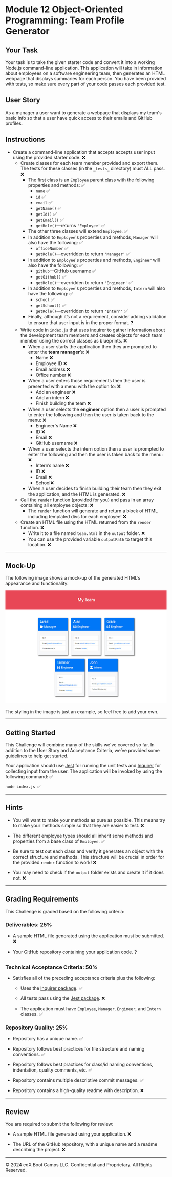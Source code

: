 # Module 12 Object-Oriented Programming: Team Profile Generator

## Your Task

Your task is to take the given starter code and convert it into a working Node.js command-line application. This application will take in information about employees on a software engineering team, then generates an HTML webpage that displays summaries for each person. You have been provided with tests, so make sure every part of your code passes each provided test.

## User Story

As a manager a user want to generate a webpage that displays my team's basic info so that a user have quick access to their emails and GitHub profiles.

## Instructions

* Create a command-line application that accepts accepts user input using the provided starter code. ❌ 
  * Create classes for each team member provided and export them. The tests for these classes (in the `_tests_` directory) must ALL pass. ❌    
    * The first class is an `Employee` parent class with the following properties and methods:     ✅   
      * `name` ✅
      * `id` ✅
      * `email` ✅
      * `getName()` ✅
      * `getId()` ✅
      * `getEmail()` ✅
      * `getRole()`&mdash;returns `'Employee'` ✅    
    * The other three classes will extend `Employee`. ✅  
    * In addition to `Employee`'s properties and methods, `Manager` will also have the following: ✅
      * `officeNumber` ✅
      * `getRole()`&mdash;overridden to return `'Manager'` ✅
    * In addition to `Employee`'s properties and methods, `Engineer` will also have the following: ✅
      * `github`&mdash;GitHub username ✅
      * `getGithub()` ✅
      * `getRole()`&mdash;overridden to return `'Engineer'` ✅
    * In addition to `Employee`'s properties and methods, `Intern` will also have the following: ✅
      * `school` ✅
      * `getSchool()` ✅
      * `getRole()`&mdash;overridden to return `'Intern'` ✅
    * Finally, although it’s not a requirement, consider adding validation to ensure that user input is in the proper format. ❓  
  * Write code in `index.js` that uses inquirer to gather information about the development team members and creates objects for each team member using the correct classes as blueprints. ❌
    * When a user starts the application then they are prompted to enter the **team manager**’s: ❌
      * Name ❌
      * Employee ID ❌
      * Email address ❌
      * Office number ❌
    * When a user enters those requirements then the user is presented with a menu with the option to: ❌
      * Add an engineer ❌
      * Add an intern  ❌
      * Finish building the team ❌
    * When a user selects the **engineer** option then a user is prompted to enter the following and then the user is taken back to the menu: ❌
      * Engineer's Name ❌
      * ID ❌
      * Email ❌
      * GitHub username ❌
    * When a user selects the intern option then a user is prompted to enter the following and then the user is taken back to the menu: ❌
      * Intern’s name ❌
      * ID ❌
      * Email ❌
      * School❌
    * When a user decides to finish building their team then they exit the application, and the HTML is generated. ❌
  * Call the `render` function (provided for you) and pass in an array containing all employee objects; ❌
    * The `render` function will generate and return a block of HTML including templated divs for each employee! ❌
  * Create an HTML file using the HTML returned from the `render` function.  ❌
    * Write it to a file named `team.html` in the `output` folder. ❌ 
    * You can use the provided variable `outputPath` to target this location. ❌

---

## Mock-Up

The following image shows a mock-up of the generated HTML’s appearance and functionality:

![HTML webpage titled “My Team” features five boxes listing employee names, titles, and other key info.](./Assets/14-object-oriented-programming-challenge-demo.png)

The styling in the image is just an example, so feel free to add your own.

---

## Getting Started

This Challenge will combine many of the skills we've covered so far. In addition to the User Story and Acceptance Criteria, we’ve provided some guidelines to help get started.

Your application should use [Jest](https://www.npmjs.com/package/jest) for running the unit tests and [Inquirer](https://www.npmjs.com/package/inquirer) for collecting input from the user. The application will be invoked by using the following command: ✅

```bash
node index.js ✅
```

---

## Hints

* You will want to make your methods as pure as possible. This means try to make your methods simple so that they are easier to test. ❌

* The different employee types should all inherit some methods and properties from a base class of `Employee`. ✅
 
* Be sure to test out each class and verify it generates an object with the correct structure and methods. This structure will be crucial in order for the provided `render` function to work! ❌
  
* You may need to check if the `output` folder exists and create it if it does not. ❌

---

## Grading Requirements

This Challenge is graded based on the following criteria: 

### Deliverables: 25%

* A sample HTML file generated using the application must be submitted. ❌

* Your GitHub repository containing your application code. ❓

### Technical Acceptance Criteria: 50%

* Satisfies all of the preceding acceptance criteria plus the following:

	* Uses the [Inquirer package](https://www.npmjs.com/package/inquirer). ✅

	* All tests pass using the [Jest package](https://www.npmjs.com/package/jest). ❌

  * The application must have `Employee`, `Manager`, `Engineer`, and `Intern` classes. ✅

### Repository Quality: 25%

* Repository has a unique name. ✅

* Repository follows best practices for file structure and naming conventions. ✅

* Repository follows best practices for class/id naming conventions, indentation, quality comments, etc. ✅

* Repository contains multiple descriptive commit messages. ✅

* Repository contains a high-quality readme with description. ❌

---

## Review

You are required to submit the following for review:

* A sample HTML file generated using your application. ❌

* The URL of the GitHub repository, with a unique name and a readme describing the project. ❌

---
© 2024 edX Boot Camps LLC. Confidential and Proprietary. All Rights Reserved.
